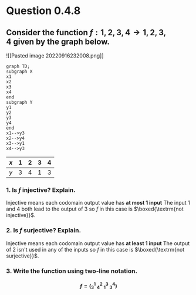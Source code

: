 # Question 0.4.8
## Consider the function $f:{1,2,3,4}\rightarrow{1,2,3,4}$ given by the graph below.

![[Pasted image 20220916232008.png]]
```mermaid
graph TD;
subgraph X
x1
x2
x3
x4
end
subgraph Y
y1
y2
y3
y4
end
x1-->y3
x2-->y4
x3-->y1
x4-->y3
```
|$x$|$1$|$2$|$3$|$4$|
|-|-|-|-|-|
|$y$|$3$|$4$|$1$|$3$|

### 1.  Is $f$ injective? Explain.
Injective means each codomain output value has **at most 1 input**
The input $1$ and $4$ both lead to the output of $3$ so $f$ in this case is $\boxed{\textrm{not injective}}$.

### 2.  Is $f$ surjective? Explain.
Injective means each codomain output value has **at least 1 input**
The output of $2$ isn't used in any of the inputs so $f$ in this case is $\boxed{\textrm{not surjective}}$.


### 3.  Write the function using two-line notation.
####  $$f=\left(^1_3\textrm{ }^2_4\textrm{ }^3_1\textrm{ }^4_3\right)$$